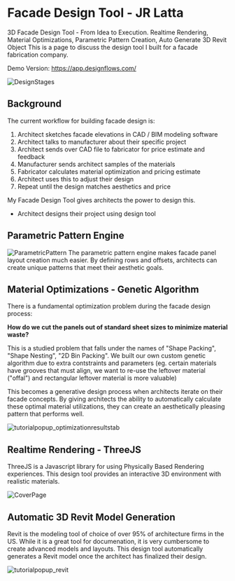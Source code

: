 # Facade Design Tool - JR Latta
3D Facade Design Tool - From Idea to Execution. Realtime Rendering, Material Optimizations, Parametric Pattern Creation, Auto Generate 3D Revit Object
This is a page to discuss the design tool I built for a facade fabrication company.

Demo Version: https://app.designflows.com/

![DesignStages](https://user-images.githubusercontent.com/90107864/214193219-47f6c33b-b6b4-4073-9aaa-57bbb8777a7c.png)

## Background
The current workflow for building facade design is:

1) Architect sketches facade elevations in CAD / BIM modeling software
2) Architect talks to manufacturer about their specific project
3) Architect sends over CAD file to fabricator for price estimate and feedback
4) Manufacturer sends architect samples of the materials
5) Fabricator calculates material optimization and pricing estimate
6) Architect uses this to adjust their design
7) Repeat until the design matches aesthetics and price

My Facade Design Tool gives architects the power to design this.
* Architect designs their project using design tool


## Parametric Pattern Engine

![ParametricPattern](https://user-images.githubusercontent.com/90107864/214188258-fb6c1578-a9f7-4fce-a648-7c671d7a5549.jpg)
The parametric pattern engine makes facade panel layout creation much easier. By defining rows and offsets, architects can create unique patterns that meet their aesthetic goals.

## Material Optimizations - Genetic Algorithm
There is a fundamental optimization problem during the facade design process: 

**How do we cut the panels out of standard sheet sizes to minimize material waste?**

This is a studied problem that falls under the names of "Shape Packing", "Shape Nesting", "2D Bin Packing". We built our own custom genetic algorithm due to extra contstraints and parameters (eg. certain materials have grooves that must align, we want to re-use the leftover material ("offal") and rectangular leftover material is more valuable)

This becomes a generative design process when architects iterate on their facade concepts. By giving architects the ability to automatically calculate these optimal material utilizations, they can create an aesthetically pleasing pattern that performs well.

![tutorialpopup_optimizationresultstab](https://user-images.githubusercontent.com/90107864/214191956-80439a72-d99d-4abc-9336-1254f5e0bd73.png)

## Realtime Rendering - ThreeJS

ThreeJS is a Javascript library for using Physically Based Rendering experiences. This design tool provides an interactive 3D environment with realistic materials.

![CoverPage](https://user-images.githubusercontent.com/90107864/214192717-2a647e37-1302-49d4-b9be-7f2e49eed6b8.jpg)

## Automatic 3D Revit Model Generation

Revit is the modeling tool of choice of over 95% of architecture firms in the US. While it is a great tool for documenation, it is very cumbersome to create advanced models and layouts. This design tool automatically generates a Revit model once the architect has finalized their design.

![tutorialpopup_revit](https://user-images.githubusercontent.com/90107864/214193360-742a6300-95a8-4426-be42-063f08714c52.png)

